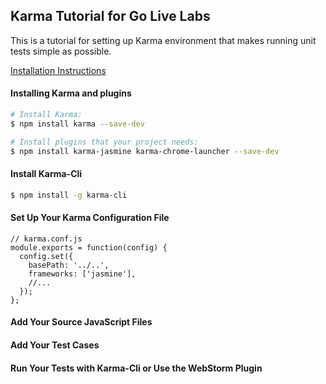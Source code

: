 ## Karma Tutorial for Go Live Labs

This is a tutorial for setting up Karma environment that 
makes running unit tests simple as possible.

[Installation Instructions](http://karma-runner.github.io/0.13/intro/installation.html)

#### Installing Karma and plugins

```sh
# Install Karma:
$ npm install karma --save-dev

# Install plugins that your project needs:
$ npm install karma-jasmine karma-chrome-launcher --save-dev

```
#### Install Karma-Cli
```sh
$ npm install -g karma-cli
```
#### Set Up Your Karma Configuration File
```
// karma.conf.js
module.exports = function(config) {
  config.set({
    basePath: '../..',
    frameworks: ['jasmine'],
    //...
  });
};
```
#### Add Your Source JavaScript Files

#### Add Your Test Cases

#### Run Your Tests with Karma-Cli or Use the WebStorm Plugin
